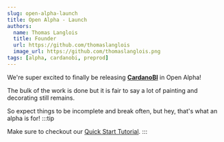 ```yaml
---
slug: open-alpha-launch
title: Open Alpha - Launch
authors:
  name: Thomas Langlois
  title: Founder
  url: https://github.com/thomaslanglois
  image_url: https://github.com/thomaslanglois.png
tags: [alpha, cardanobi, preprod]
---
```


We're super excited to finally be releasing [**CardanoBI**](https://cardanobi.io) in Open Alpha!

The bulk of the work is done but it is fair to say a lot of painting and decorating still remains.

So expect things to be incomplete and break often, but hey, that's what an alpha is for!
:::tip

Make sure to checkout our [Quick Start Tutorial](/docs/getting-started/quick-start).
:::
